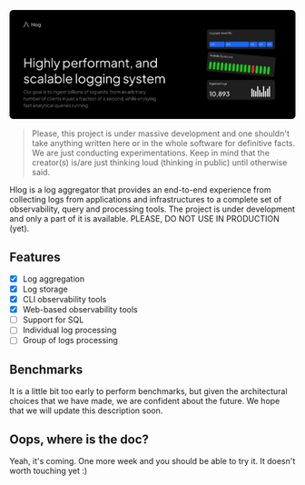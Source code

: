 ![Web look](https://github.com/hyperbolicresearch/hlog/blob/dev/assets/github_img.png)

> Please, this project is under massive development and one shouldn't take anything written here or in the whole software for definitive facts. We are just conducting experimentations. Keep in mind that the creator(s) is/are just thinking loud (thinking in public) until otherwise said.

Hlog is a log aggregator that provides an end-to-end experience from collecting logs from applications and infrastructures to a complete set of observability, query and processing tools. The project is under development and only a part of it is available. PLEASE, DO NOT USE IN PRODUCTION (yet).

## Features

- [x] Log aggregation
- [x] Log storage
- [x] CLI observability tools
- [x] Web-based observability tools
- [ ] Support for SQL
- [ ] Individual log processing
- [ ] Group of logs processing

## Benchmarks

It is a little bit too early to perform benchmarks, but given the architectural choices that we have made, we are confident about the future. We hope that we will update this description soon.

## Oops, where is the doc?

Yeah, it's coming. One more week and you should be able to try it. It doesn't worth touching yet :)

